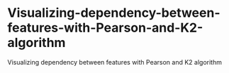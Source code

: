# Visualizing-dependency-between-features-with-Pearson-and-K2-algorithm
Visualizing dependency between features with Pearson and K2 algorithm
